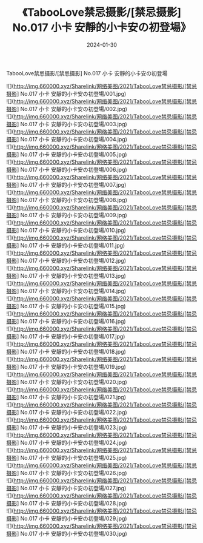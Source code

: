 ﻿---
layout: post
title:  《TabooLove禁忌摄影/[禁忌摄影] No.017 小卡 安靜的小卡安の初登場》
date:   2024-01-30
img: http://img.660000.xyz/Sharelink/网络美图/2021/TabooLove禁忌摄影/[禁忌摄影] No.017 小卡 安靜的小卡安の初登場/000.jpg
categories: [美女, 清纯, 唯美]
---

TabooLove禁忌摄影/[禁忌摄影] No.017 小卡 安靜的小卡安の初登場

 ![](http://img.660000.xyz/Sharelink/网络美图/2021/TabooLove禁忌摄影/[禁忌摄影] No.017 小卡 安靜的小卡安の初登場/001.jpg) <br>![](http://img.660000.xyz/Sharelink/网络美图/2021/TabooLove禁忌摄影/[禁忌摄影] No.017 小卡 安靜的小卡安の初登場/002.jpg) <br>![](http://img.660000.xyz/Sharelink/网络美图/2021/TabooLove禁忌摄影/[禁忌摄影] No.017 小卡 安靜的小卡安の初登場/003.jpg) <br>![](http://img.660000.xyz/Sharelink/网络美图/2021/TabooLove禁忌摄影/[禁忌摄影] No.017 小卡 安靜的小卡安の初登場/004.jpg) <br>![](http://img.660000.xyz/Sharelink/网络美图/2021/TabooLove禁忌摄影/[禁忌摄影] No.017 小卡 安靜的小卡安の初登場/005.jpg) <br>![](http://img.660000.xyz/Sharelink/网络美图/2021/TabooLove禁忌摄影/[禁忌摄影] No.017 小卡 安靜的小卡安の初登場/006.jpg) <br>![](http://img.660000.xyz/Sharelink/网络美图/2021/TabooLove禁忌摄影/[禁忌摄影] No.017 小卡 安靜的小卡安の初登場/007.jpg) <br>![](http://img.660000.xyz/Sharelink/网络美图/2021/TabooLove禁忌摄影/[禁忌摄影] No.017 小卡 安靜的小卡安の初登場/008.jpg) <br>![](http://img.660000.xyz/Sharelink/网络美图/2021/TabooLove禁忌摄影/[禁忌摄影] No.017 小卡 安靜的小卡安の初登場/009.jpg) <br>![](http://img.660000.xyz/Sharelink/网络美图/2021/TabooLove禁忌摄影/[禁忌摄影] No.017 小卡 安靜的小卡安の初登場/010.jpg) <br>![](http://img.660000.xyz/Sharelink/网络美图/2021/TabooLove禁忌摄影/[禁忌摄影] No.017 小卡 安靜的小卡安の初登場/011.jpg) <br>![](http://img.660000.xyz/Sharelink/网络美图/2021/TabooLove禁忌摄影/[禁忌摄影] No.017 小卡 安靜的小卡安の初登場/012.jpg) <br>![](http://img.660000.xyz/Sharelink/网络美图/2021/TabooLove禁忌摄影/[禁忌摄影] No.017 小卡 安靜的小卡安の初登場/013.jpg) <br>![](http://img.660000.xyz/Sharelink/网络美图/2021/TabooLove禁忌摄影/[禁忌摄影] No.017 小卡 安靜的小卡安の初登場/014.jpg) <br>![](http://img.660000.xyz/Sharelink/网络美图/2021/TabooLove禁忌摄影/[禁忌摄影] No.017 小卡 安靜的小卡安の初登場/015.jpg) <br>![](http://img.660000.xyz/Sharelink/网络美图/2021/TabooLove禁忌摄影/[禁忌摄影] No.017 小卡 安靜的小卡安の初登場/016.jpg) <br>![](http://img.660000.xyz/Sharelink/网络美图/2021/TabooLove禁忌摄影/[禁忌摄影] No.017 小卡 安靜的小卡安の初登場/017.jpg) <br>![](http://img.660000.xyz/Sharelink/网络美图/2021/TabooLove禁忌摄影/[禁忌摄影] No.017 小卡 安靜的小卡安の初登場/018.jpg) <br>![](http://img.660000.xyz/Sharelink/网络美图/2021/TabooLove禁忌摄影/[禁忌摄影] No.017 小卡 安靜的小卡安の初登場/019.jpg) <br>![](http://img.660000.xyz/Sharelink/网络美图/2021/TabooLove禁忌摄影/[禁忌摄影] No.017 小卡 安靜的小卡安の初登場/020.jpg) <br>![](http://img.660000.xyz/Sharelink/网络美图/2021/TabooLove禁忌摄影/[禁忌摄影] No.017 小卡 安靜的小卡安の初登場/021.jpg) <br>![](http://img.660000.xyz/Sharelink/网络美图/2021/TabooLove禁忌摄影/[禁忌摄影] No.017 小卡 安靜的小卡安の初登場/022.jpg) <br>![](http://img.660000.xyz/Sharelink/网络美图/2021/TabooLove禁忌摄影/[禁忌摄影] No.017 小卡 安靜的小卡安の初登場/023.jpg) <br>![](http://img.660000.xyz/Sharelink/网络美图/2021/TabooLove禁忌摄影/[禁忌摄影] No.017 小卡 安靜的小卡安の初登場/024.jpg) <br>![](http://img.660000.xyz/Sharelink/网络美图/2021/TabooLove禁忌摄影/[禁忌摄影] No.017 小卡 安靜的小卡安の初登場/025.jpg) <br>![](http://img.660000.xyz/Sharelink/网络美图/2021/TabooLove禁忌摄影/[禁忌摄影] No.017 小卡 安靜的小卡安の初登場/026.jpg) <br>![](http://img.660000.xyz/Sharelink/网络美图/2021/TabooLove禁忌摄影/[禁忌摄影] No.017 小卡 安靜的小卡安の初登場/027.jpg) <br>![](http://img.660000.xyz/Sharelink/网络美图/2021/TabooLove禁忌摄影/[禁忌摄影] No.017 小卡 安靜的小卡安の初登場/028.jpg) <br>![](http://img.660000.xyz/Sharelink/网络美图/2021/TabooLove禁忌摄影/[禁忌摄影] No.017 小卡 安靜的小卡安の初登場/029.jpg) <br>![](http://img.660000.xyz/Sharelink/网络美图/2021/TabooLove禁忌摄影/[禁忌摄影] No.017 小卡 安靜的小卡安の初登場/030.jpg) <br>